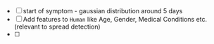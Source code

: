 - [ ] start of symptom - gaussian distribution around 5 days
- [ ] Add features to `Human` like Age, Gender, Medical Conditions etc. (relevant to spread detection)
- [ ]
